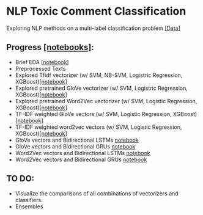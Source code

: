 # NLP Toxic Comment Classification
Exploring NLP methods on a multi-label classification problem [[Data]](https://www.kaggle.com/c/jigsaw-toxic-comment-classification-challenge)

## Progress [[notebooks]](https://github.com/guolin1/NLP_ToxicCommentClassification/tree/master/notebooks):
- Brief EDA [[notebook]](https://github.com/guolin1/NLP_ToxicCommentClassification/blob/master/notebooks/0_eda.ipynb)
- Preprocessed Texts
- Explored Tfidf vectorizer (w/ SVM, NB-SVM, Logistric Regression, XGBoost)[[notebook]](https://github.com/guolin1/NLP_ToxicCommentClassification/blob/master/notebooks/2_tfidf.ipynb)
- Explored pretrained GloVe vectorizer (w/ SVM, Logistric Regression, XGBoost)[[notebook]](https://github.com/guolin1/NLP_ToxicCommentClassification/blob/master/notebooks/2_GloVe.ipynb)
- Explored pretrained Word2Vec vectorizer (w/ SVM, Logistic Regression, XGBoost)[[notebook]](https://github.com/guolin1/NLP_ToxicCommentClassification/blob/master/notebooks/2_word2vec.ipynb)
- TF-IDF weighted GloVe vectors (w/ SVM, Logistic Regression, XGBoost)[[notebook]](https://github.com/guolin1/NLP_ToxicCommentClassification/blob/master/notebooks/3_tfidf_GloVe.ipynb)
- TF-IDF weighted word2vec vectors (w/ SVM, Logistic Regression, XGBoost)[[notebook]](https://github.com/guolin1/NLP_ToxicCommentClassification/blob/master/notebooks/3_tfidf_word2vec.ipynb)
- GloVe vectors and Bidirectional LSTMs [notebook](https://github.com/guolin1/NLP_ToxicCommentClassification/blob/master/notebooks/4_GloVe_LSTM.ipynb)
- GloVe vectors and Bidirectional GRUs [notebook](https://github.com/guolin1/NLP_ToxicCommentClassification/blob/master/notebooks/4_GloVe_GRU.ipynb)
- Word2Vec vectors and Bidirectional LSTMs [notebook](https://github.com/guolin1/NLP_ToxicCommentClassification/blob/master/notebooks/4_word2vec_LSTM.ipynb)
- Word2Vec vectors and Bidirectional GRUs [notebook](https://github.com/guolin1/NLP_ToxicCommentClassification/blob/master/notebooks/4_word2vec_GRU.ipynb)

## TO DO:
- Visualize the comparisons of all combinations of vectorizers and classifiers. 
- Ensembles
